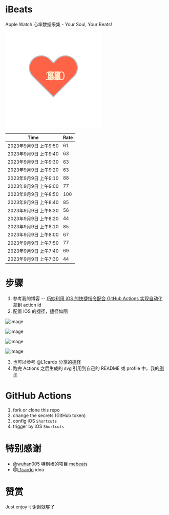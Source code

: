 # iBeats
Apple Watch 心率数据采集 - Your Soul, Your Beats!

![](./files/heart.svg)

<!--START_SECTION:my_heart_rate-->
| Time | Rate | 
 | ---- | ---- | 
| 2023年9月9日 上午9:50 | 61 |
| 2023年9月9日 上午9:40 | 63 |
| 2023年9月9日 上午9:30 | 63 |
| 2023年9月9日 上午9:20 | 63 |
| 2023年9月9日 上午9:10 | 88 |
| 2023年9月9日 上午9:00 | 77 |
| 2023年9月9日 上午8:50 | 100 |
| 2023年9月9日 上午8:40 | 85 |
| 2023年9月9日 上午8:30 | 56 |
| 2023年9月9日 上午8:20 | 44 |
| 2023年9月9日 上午8:10 | 85 |
| 2023年9月9日 上午8:00 | 67 |
| 2023年9月9日 上午7:50 | 77 |
| 2023年9月9日 上午7:40 | 69 |
| 2023年9月9日 上午7:30 | 44 |

<!--END_SECTION:my_heart_rate-->

# 步骤
1. 参考我的博客 -- [巧妙利用 iOS 的快捷指令配合 GitHub Actions 实现自动化](https://github.com/yihong0618/gitblog/issues/198) 拿到 action id
2. 配置 iOS 的捷径，捷径如图

![image](https://user-images.githubusercontent.com/15976103/122154218-0db0b480-ce97-11eb-93bb-5aec07c558dc.png)

![image](https://user-images.githubusercontent.com/15976103/122154236-186b4980-ce97-11eb-8e4b-70551a0391ae.png)

![image](https://user-images.githubusercontent.com/15976103/122154268-2d47dd00-ce97-11eb-902e-3acf292265a9.png)

![image](https://user-images.githubusercontent.com/15976103/122174055-fa144680-ceb4-11eb-9be2-3eb83cd516f7.png)

3. 也可以参考 @L1cardo 分享的[捷径](https://www.icloud.com/shortcuts/6ab6047b459c41ad822ad6b94b1c03d4)
4. 跑完 Actions 之后生成的 svg 引用到自己的 README 或 profile 中，我的[例子](https://github.com/yihong0618) 

# GitHub Actions

1. fork or clone this repo
2. change the secrets (GitHub token)
3. config iOS `Shortcuts` 
4. trigger by iOS `Shortcuts`

# 特别感谢
- @[wuhan005](https://github.com/wuhan005) 特别棒的项目 [mebeats](https://github.com/wuhan005/mebeats)
- @[L1cardo](https://github.com/L1cardo) idea

# 赞赏
Just enjoy it
谢谢就够了
